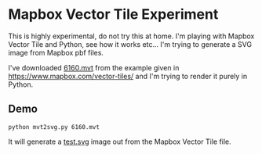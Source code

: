 # Mapbox Vector Tile Experiment
This is highly experimental, do not try this at home.
I'm playing with Mapbox Vector Tile and Python, see how it works etc... I'm trying to generate a SVG image from Mapbox pbf files.

I've downloaded [6160.mvt](http://a.tiles.mapbox.com/v4/mapbox.mapbox-streets-v7/14/4823/6160.mvt?access_token=pk.eyJ1IjoibWFwYm94IiwiYSI6ImNpbG10dnA3NzY3OTZ0dmtwejN2ZnUycjYifQ.1W5oTOnWXQ9R1w8u3Oo1yA) from the example given in https://www.mapbox.com/vector-tiles/ and I'm trying to render it purely in Python.

## Demo
```
python mvt2svg.py 6160.mvt
```
It will generate a [test.svg](http://imgh.us/test_259.svg) image out from the Mapbox Vector Tile file.
